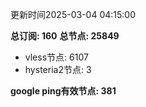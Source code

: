 更新时间2025-03-04 04:15:00

**总订阅: 160**
**总节点: 25849**
- vless节点: 6107
- hysteria2节点: 3

**google ping有效节点: 381**
